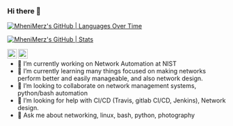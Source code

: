 ### Hi there 👋

<!--
**MheniMerz/mhenimerz** is a ✨ _special_ ✨ repository because its `README.md` (this file) appears on your GitHub profile.
-->
[![MheniMerz's GitHub | Languages Over Time](https://stats.quine.sh/MheniMerz/languages-over-time?theme=dark)](https://quine.sh)


[![MheniMerz's GitHub | Stats](https://stats.quine.sh/MheniMerz/github?theme=dark)](https://quine.sh)



<a href="https://www.linkedin.com/in/mhenimerz/">
  <img align="left" alt="mheni's LinkedIN" width="22px" src="https://raw.githubusercontent.com/peterthehan/peterthehan/master/assets/linkedin.svg" />
</a>
<a href="https://twitter.com/mheniMerz">
  <img align="left" alt="mheni's twitter" width="22px" src="https://raw.githubusercontent.com/peterthehan/peterthehan/master/assets/twitter.svg" />
</a>



# 

- 🔭 I’m currently working on Network Automation at NIST
- 🌱 I’m currently learning many things focused on making networks perform better and easily manageable, and also network design.
- 👯 I’m looking to collaborate on network management systems, python/bash automation
- 🤔 I’m looking for help with CI/CD (Travis, gitlab CI/CD, Jenkins), Network design.
- 💬 Ask me about networking, linux, bash, python, photography 


